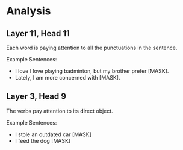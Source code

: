 # Analysis

## Layer 11, Head 11

Each word is paying attention to all the punctuations in the sentence.

Example Sentences:
- I love I love playing badminton, but my brother prefer [MASK].
- Lately, I am more concerned with [MASK].

## Layer 3, Head 9

The verbs pay attention to its direct object.

Example Sentences:
- I stole an outdated car [MASK]
- I feed the dog [MASK]

